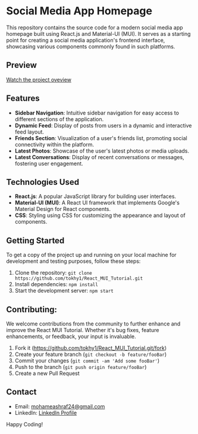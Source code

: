# Social Media App Homepage

This repository contains the source code for a modern social media app homepage built using React.js and Material-UI (MUI). It serves as a starting point for creating a social media application's frontend interface, showcasing various components commonly found in such platforms.

## Preview
[Watch the project oveview](https://github.com/tokhy1/React_MUI_Tutorial/assets/140895791/ad624a02-cb04-47dd-97cd-8929c75edb2b)

## Features

- **Sidebar Navigation**: Intuitive sidebar navigation for easy access to different sections of the application.
- **Dynamic Feed**: Display of posts from users in a dynamic and interactive feed layout.
- **Friends Section**: Visualization of a user's friends list, promoting social connectivity within the platform.
- **Latest Photos**: Showcase of the user's latest photos or media uploads.
- **Latest Conversations**: Display of recent conversations or messages, fostering user engagement.

## Technologies Used

- **React.js**: A popular JavaScript library for building user interfaces.
- **Material-UI (MUI)**: A React UI framework that implements Google's Material Design for React components.
- **CSS**: Styling using CSS for customizing the appearance and layout of components.

## Getting Started

To get a copy of the project up and running on your local machine for development and testing purposes, follow these steps:

1. Clone the repository: `git clone https://github.com/tokhy1/React_MUI_Tutorial.git`
2. Install dependencies: `npm install`
3. Start the development server: `npm start`


## Contributing:

We welcome contributions from the community to further enhance and improve the React MUI Tutorial. Whether it's bug fixes, feature enhancements, or feedback, your input is invaluable.
1. Fork it (<https://github.com/tokhy1/React_MUI_Tutorial.git/fork>)
2. Create your feature branch (`git checkout -b feature/fooBar`)
3. Commit your changes (`git commit -am 'Add some fooBar'`)
4. Push to the branch (`git push origin feature/fooBar`)
5. Create a new Pull Request
   

## Contact 
- Email: <mohameashraf24@gmail.com>
- LinkedIn: [LinkedIn Profile](https://www.linkedin.com/in/mohamed-ashraf-abd-elmoneam-409538246?lipi=urn%3Ali%3Apage%3Ad_flagship3_profile_view_base_contact_details%3BgLq%2BPh0QQX62Mwzt3ozQGQ%3D%3D)


Happy Coding!

